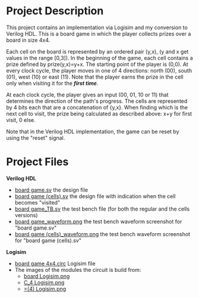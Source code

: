 # Project Description
This project contains an implementation via Logisim and my conversion to Verilog HDL.
This is a board game in which the player collects prizes over a board in size 4x4.

Each cell on the board is represented by an ordered pair (y,x), (y and x get values in the range [0,3]). In the beginning of the game, each cell contains a prize defined by prize(y,x)=y+x.
The starting point of the player is (0,0).
At  every clock cycle, the player moves in one of 4 directions: north (00), south (01), west (10) or east (11). Note that the player earns the prize in the cell only when visiting it for the ***first time***.

At each clock cycle, the player gives an input (00, 01, 10 or 11) that determines the direction of the path's progress.
The cells are represented by 4 bits each that are a concatenation of {y,x}.
When finding which is the next cell to visit, the prize being calculated as described above: x+y for first visit, 0 else.

 Note that in the Verilog HDL implementation, the game can be reset by using the "reset" signal.

# Project Files
**Verilog HDL** 
- [board game.sv](https://github.com/yonitm/Board-Game-4x4/blob/main/board%20game.sv) the design file 
- [board game (cells).sv](https://github.com/yonitm/Board-Game-4x4/blob/main/board%20game%20(cells).sv) the design file with indication when the cell becomes "visited"
- [board game_TB.sv](https://github.com/yonitm/Board-Game-4x4/blob/main/board%20game_TB.sv) the test bench file (for both the regular and the cells versions)
- [board game_waveform.png](https://github.com/yonitm/Board-Game-4x4/blob/main/board%20game_waveform.png) the test bench waveform screenshot for "board game.sv"
- [board game (cells)_waveform.png](https://github.com/yonitm/Board-Game-4x4/blob/main/board%20game%20(cells)_waveform.png) the test bench waveform screenshot for "board game (cells).sv"

**Logisim**
- [board game 4x4.circ](https://github.com/yonitm/Board-Game-4x4/blob/main/board%20game%204x4.circ) Logisim file
- The images of the modules the circuit is build from:
  * [board Logisim.png](https://github.com/yonitm/Board-Game-4x4/blob/main/board%20Logisim.png) 
  * [C_4 Logisim.png](https://github.com/yonitm/Board-Game-4x4/blob/main/C_4%20Logisim.png)
  * [=(4) Logisim.png](https://github.com/yonitm/Board-Game-4x4/blob/main/%3D(4)%20Logisim.png)



